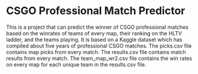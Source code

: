# CSGO Professional Match Predictor
This is a project that can predict the winner of CSGO professional matches based on the winrates of teams of every map, their ranking on the HLTV ladder, and the teams playing. 
It is based on a Kaggle dataset which has compiled about five years of professional CSGO matches.
The picks.csv file contains map picks from every match.
The results.csv file contains match results from every match.
The team_map_wr2.csv file contains the win rates on every map for each unique team in the results.csv file.
